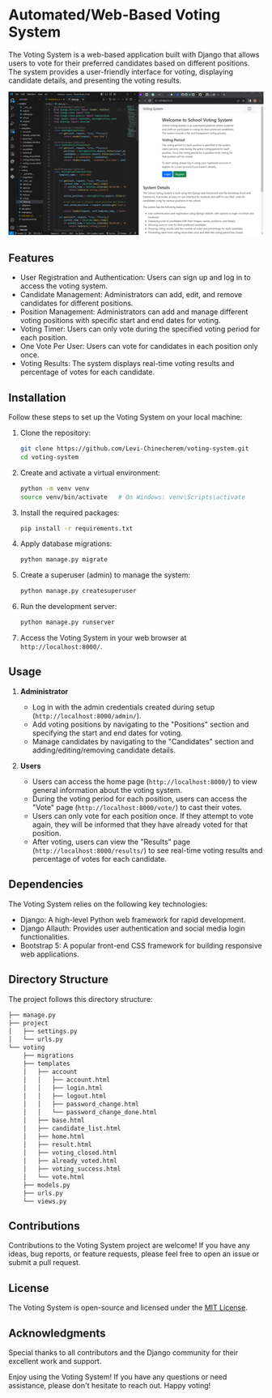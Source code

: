 
# Automated/Web-Based Voting System

The Voting System is a web-based application built with Django that allows users to vote for their preferred candidates based on different positions. The system provides a user-friendly interface for voting, displaying candidate details, and presenting the voting results.

![sample image](https://github.com/Levi-Chinecherem/voting-system/blob/master/sample.PNG)

## Features

- User Registration and Authentication: Users can sign up and log in to access the voting system.
- Candidate Management: Administrators can add, edit, and remove candidates for different positions.
- Position Management: Administrators can add and manage different voting positions with specific start and end dates for voting.
- Voting Timer: Users can only vote during the specified voting period for each position.
- One Vote Per User: Users can vote for candidates in each position only once.
- Voting Results: The system displays real-time voting results and percentage of votes for each candidate.

## Installation

Follow these steps to set up the Voting System on your local machine:

1. Clone the repository:

   ```bash
   git clone https://github.com/Levi-Chinecherem/voting-system.git
   cd voting-system
   ```

2. Create and activate a virtual environment:

   ```bash
   python -m venv venv
   source venv/bin/activate   # On Windows: venv\Scripts\activate
   ```

3. Install the required packages:

   ```bash
   pip install -r requirements.txt
   ```

4. Apply database migrations:

   ```bash
   python manage.py migrate
   ```

5. Create a superuser (admin) to manage the system:

   ```bash
   python manage.py createsuperuser
   ```

6. Run the development server:

   ```bash
   python manage.py runserver
   ```

7. Access the Voting System in your web browser at `http://localhost:8000/`.

## Usage

1. **Administrator**

   - Log in with the admin credentials created during setup (`http://localhost:8000/admin/`).
   - Add voting positions by navigating to the "Positions" section and specifying the start and end dates for voting.
   - Manage candidates by navigating to the "Candidates" section and adding/editing/removing candidate details.

2. **Users**

   - Users can access the home page (`http://localhost:8000/`) to view general information about the voting system.
   - During the voting period for each position, users can access the "Vote" page (`http://localhost:8000/vote/`) to cast their votes.
   - Users can only vote for each position once. If they attempt to vote again, they will be informed that they have already voted for that position.
   - After voting, users can view the "Results" page (`http://localhost:8000/results/`) to see real-time voting results and percentage of votes for each candidate.

## Dependencies

The Voting System relies on the following key technologies:

- Django: A high-level Python web framework for rapid development.
- Django Allauth: Provides user authentication and social media login functionalities.
- Bootstrap 5: A popular front-end CSS framework for building responsive web applications.


## Directory Structure

The project follows this directory structure:

```
├── manage.py
├── project
│   ├── settings.py
│   └── urls.py
└── voting
    ├── migrations
    ├── templates
    │   ├── account
    │   │   ├── account.html
    │   │   ├── login.html
    │   │   ├── logout.html
    │   │   ├── password_change.html
    │   │   └── password_change_done.html
    │   ├── base.html
    │   ├── candidate_list.html
    │   ├── home.html
    │   ├── result.html
    │   ├── voting_closed.html
    │   ├── already_voted.html
    │   ├── voting_success.html
    │   └── vote.html
    ├── models.py
    ├── urls.py
    └── views.py
```

## Contributions

Contributions to the Voting System project are welcome! If you have any ideas, bug reports, or feature requests, please feel free to open an issue or submit a pull request.

## License

The Voting System is open-source and licensed under the [MIT License](https://opensource.org/licenses/MIT).

## Acknowledgments

Special thanks to all contributors and the Django community for their excellent work and support.

Enjoy using the Voting System! If you have any questions or need assistance, please don't hesitate to reach out. Happy voting!

